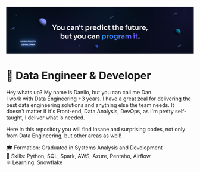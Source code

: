 <img src='assets/LinkedIn cover - 5.png'></img>

# 👾 Data Engineer & Developer


Hey whats up? My name is Danilo, but you can call me Dan.
<br>
I work with Data Engineering +3 years. I have a great zeal for delivering the best data engineering solutions and anything else the team needs. It doesn't matter if it's Front-end, Data Analysis, DevOps, as I'm pretty self-taught, I deliver what is needed.


Here in this repository you will find insane and surprising codes, not only from Data Engineering, but other areas as well!


🎓 Formation: Graduated in Systems Analysis and Development<br>
🎯 Skills: Python, SQL, Spark, AWS, Azure, Pentaho, Airflow<br>
⚛️ Learning: Snowflake
